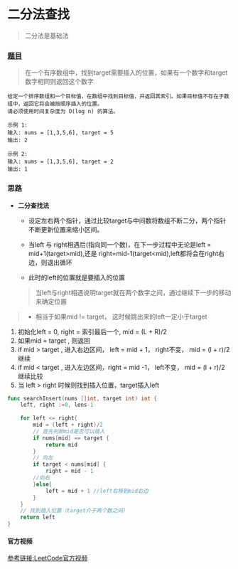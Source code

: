 # 二分法查找

>二分法是基础法

### [题目](https://leetcode-cn.com/problems/search-insert-position/)

> 在一个有序数组中，找到target需要插入的位置，如果有一个数字和target数字相同则返回这个数字

```
给定一个排序数组和一个目标值，在数组中找到目标值，并返回其索引。如果目标值不存在于数组中，返回它将会被按顺序插入的位置。
请必须使用时间复杂度为 O(log n) 的算法。

示例 1:
输入: nums = [1,3,5,6], target = 5
输出: 2

示例 2:
输入: nums = [1,3,5,6], target = 2
输出: 1
```



### 思路

- **二分查找法**

   - 设定左右两个指针，通过比较target与中间数将数组不断二分，两个指针不断更新位置来缩小区间。

   - 当left 与 right相遇后(指向同一个数)，在下一步过程中无论是left = mid+1(target>mid),还是 right=mid-1(target<mid),left都将会在right右边，则退出循环

   - 此时的left的位置就是要插入的位置

   > 当left与right相遇说明target就在两个数字之间，通过继续下一步的移动来确定位置
>
   > - 相当于如果mid != target， 这时候跳出来的left一定小于target

   

   

   1. 初始化left = 0, right = 索引最后一个, mid = (L + R)/2 
   2. 如果mid = target , 则返回
   3. if  mid > target , 进入右边区间， left = mid + 1， right不变， mid = (l + r)/2继续
   4. if mid < target , 进入左边区间，right = mid -1， left不变， mid = (l + r)/2 继续比较
   5. 当 left  > right 时候则找到插入位置，target插入left

```go
func searchInsert(nums []int, target int) int {
    left, right :=0, lens-1
   
    for left <= right{
      	mid = (left + right)/2
        // 首先判断mid是否可以插入
        if nums[mid] == target {
            return mid
        }
        // 向左
        if target < nums[mid] {
            right = mid - 1
        //向右   
        }else{
            left = mid + 1 //left右移到mid右边
        }
    }
    // 找到插入位置（target介于两个数之间）
    return left
}
```



#### 官方视频

[参考链接:LeetCode官方视频](https://leetcode-cn.com/problems/search-insert-position/solution/sou-suo-cha-ru-wei-zhi-by-leetcode-solution/)